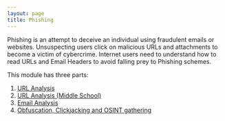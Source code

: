 ```yaml
---
layout: page
title: Phishing
---
```


Phishing is an attempt to deceive an individual using fraudulent emails or websites. Unsuspecting users click on malicious URLs and attachments to become a victim of cybercrime. Internet users need to understand how to read URLs and Email Headers to avoid falling prey to Phishing schemes.

This module has three parts:

1. [URL Analysis](../url-analysis)
2. [URL Analysis (Middle School)](../url-analysis-middle-school)
3. [Email Analysis](../email-headeranalysis)
4. [Obfuscation, Clickjacking and OSINT gathering](../url-analysis-advanced)

